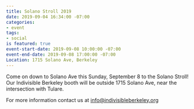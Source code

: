 ```yaml
---
title: Solano Stroll 2019
date: 2019-09-04 16:34:00 -07:00
categories:
- event
tags:
- social
is featured: true
event-start-date: 2019-09-08 10:00:00 -07:00
event-end-date: 2019-09-08 17:00:00 -07:00
Location: 1715 Solano Ave, Berkeley
---
```


Come on down to Solano Ave this Sunday, September 8 to the Solano Stroll! Our Indivisible Berkeley booth will be outside 1715 Solano Ave, near the intersection with Tulare.

For more information contact us at [info@indivisibleberkeley.org](mailto:info@indivisibleberkeley.org)